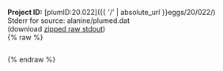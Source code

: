 **Project ID:** [plumID:20.022]({{ '/' | absolute_url }}eggs/20/022/)  
Stderr for source:  alanine/plumed.dat   
(download [zipped raw stdout](plumed.dat.plumed_master.stdout.txt.zip))  
{% raw %}
<pre>
</pre>
{% endraw %}
